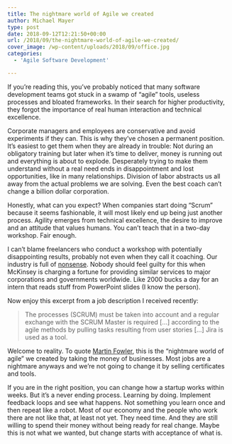 ```yaml
---
title: The nightmare world of Agile we created
author: Michael Mayer
type: post
date: 2018-09-12T12:21:50+00:00
url: /2018/09/the-nightmare-world-of-agile-we-created/
cover_image: /wp-content/uploads/2018/09/office.jpg
categories:
  - 'Agile Software Development'

---
```


If you&#8217;re reading this, you’ve probably noticed that many software development teams got stuck in a swamp of “agile” tools, useless processes and bloated frameworks. In their search for higher productivity, they forgot the importance of real human interaction and technical excellence.

Corporate managers and employees are conservative and avoid experiments if they can. This is why they’ve chosen a permanent position. It’s easiest to get them when they are already in trouble: Not during an obligatory training but later when it’s time to deliver, money is running out and everything is about to explode. Desperately trying to make them understand without a real need ends in disappointment and lost opportunities, like in many relationships. Division of labor abstracts us all away from the actual problems we are solving. Even the best coach can’t change a billion dollar corporation.

Honestly, what can you expect? When companies start doing &#8220;Scrum&#8221; because it seems fashionable, it will most likely end up being just another process. Agility emerges from technical excellence, the desire to improve and an attitude that values humans. You can’t teach that in a two-day workshop. Fair enough.

I can’t blame freelancers who conduct a workshop with potentially disappointing results, probably not even when they call it coaching. Our industry is full of <a href="https://www.bullshitbingo.net/cards/agile/" target="_blank" rel="noopener nofollow">nonsense</a>. Nobody should feel guilty for this when McKinsey is charging a fortune for providing similar services to major corporations and governments worldwide. Like 2000 bucks a day for an intern that reads stuff from PowerPoint slides (I know the person).

Now enjoy this excerpt from a job description I received recently:

> The processes (SCRUM) must be taken into account and a regular exchange with the SCRUM Master is required [&#8230;] according to the agile methods by pulling tasks resulting from user stories [&#8230;] Jira is used as a tool.

Welcome to reality. To quote [Martin Fowler][1], this is the &#8220;nightmare world of agile&#8221; we created by taking the money of businesses. Most jobs are a nightmare anyways and we&#8217;re not going to change it by selling certificates and tools.

If you are in the right position, you can change how a startup works within weeks. But it&#8217;s a never ending process. Learning by doing. Implement feedback loops and see what happens. Not something you learn once and then repeat like a robot. Most of our economy and the people who work there are not like that, at least not yet. They need time. And they are still willing to spend their money without being ready for real change. Maybe this is not what we wanted, but change starts with acceptance of what is.

 [1]: https://martinfowler.com/articles/agile-aus-2018.html